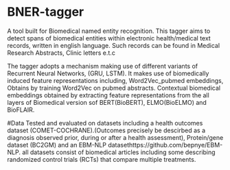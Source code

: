 # BNER-tagger
A tool built for Biomedical named entity recognition. This tagger aims to detect spans of biomedical entities within electronic health/medical text records, written in english language. Such records can be found in Medical Research Abstracts, Clinic letters e.t.c

The tagger adopts a mechanism making use of different variants of Recurrent Neural Networks, (GRU, LSTM). It makes use of biomedically induced feature representations including, 
Word2Vec_pubmed embeddings, Obtains by training Word2Vec on pubmed abstracts.
Contextual biomedical embeddings obtained by extracting feature representations from the all layers of Biomedical version sof BERT(BioBERT), ELMO(BioELMO) and BioFLAIR. 

#Data
Tested and evaluated on datasets including a health outcomes dataset (COMET-COCHRANE).(Outcomes precisely be descirbed as a diagnosis observed prior, during or after a health assessment), Protein/gene dataset (BC2GM) and an EBM-NLP datasethttps://github.com/bepnye/EBM-NLP. all datasets consist of biomedical articles including some describing randomized control trials (RCTs) that compare multiple treatments. 

